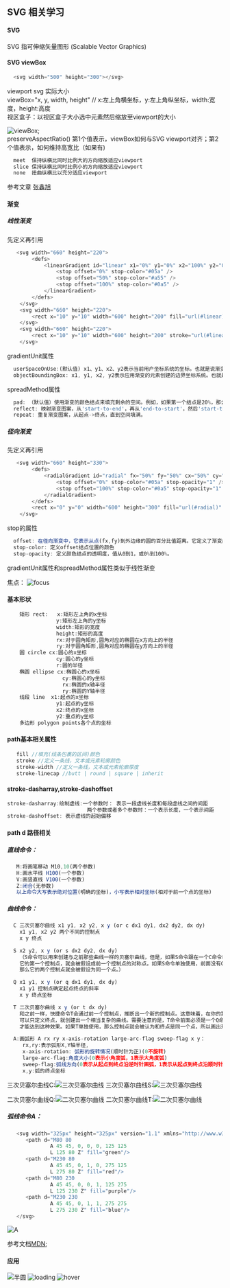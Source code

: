 ## SVG 相关学习
#### SVG
>
  SVG 指可伸缩矢量图形 (Scalable Vector Graphics)
> 
#### SVG viewBox
>
```js
  <svg width="500" height="300"></svg>
```

viewport svg 实际大小
</br>
viewBox="x, y, width, height"  // x:左上角横坐标，y:左上角纵坐标，width:宽度，height:高度
</br>
视区盒子：以视区盒子大小选中元素然后缩放至viewport的大小

![viewBox](https://github.com/liubin915249126/HTML-CSS-SVG/blob/master/SVG/image/viewbox.gif);
</br> 
preserveAspectRatio()
第1个值表示，viewBox如何与SVG viewport对齐；第2个值表示，如何维持高宽比（如果有)
```js
  meet	保持纵横比同时比例大的方向缩放适应viewport
  slice	保持纵横比同时比例小的方向缩放适应viewport
  none	扭曲纵横比以充分适应viewport 
```
参考文章 [张鑫旭](http://www.zhangxinxu.com/wordpress/2014/08/svg-viewport-viewbox-preserveaspectratio/)
>
#### 渐变

##### 线性渐变
>
先定义再引用
```js
   <svg width="660" height="220">
        <defs>
            <linearGradient id="linear" x1="0%" y1="0%" x2="100%" y2="0%">
                <stop offset="0%" stop-color="#05a" />
                <stop offset="50%" stop-color="#a55" />
                <stop offset="100%" stop-color="#0a5" />
            </linearGradient>
        </defs>
    </svg>
    <svg width="660" height="220">
        <rect x="10" y="10" width="600" height="200" fill="url(#linear)" />
    </svg>
    <svg width="660" height="220"> 
        <rect x="10" y="10" width="600" height="200" stroke="url(#linear)" stroke-width="20" fill="#fff"/>
    </svg>
```
gradientUnit属性
```js
  userSpaceOnUse:(默认值) x1、y1、x2、y2表示当前用户坐标系统的坐标。也就是说渐变中的值都是绝对值。
  objectBoundingBox: x1, y1, x2, y2表示应用渐变的元素创建的边界坐标系统。也就是说渐变随着应用的元素进行了缩放。
```
spreadMethod属性
```js
  pad: （默认值）使用渐变的颜色结点来填充剩余的空间。例如，如果第一个结点是20%，那么0%到20%这部分就是相同的颜色。
  reflect: 映射渐变图案，从'start-to-end'，再从'end-to-start'，然后'start-to-end'，直到空间都填满了。
  repeat: 重复渐变图案，从起点->终点，直到空间填满。
```
>

##### 径向渐变

>
先定义再引用
```js
   <svg width="660" height="330">
        <defs>
            <radialGradient id="radial" fx="50%" fy="50%" cx="50%" cy="50%" r="50%">
                <stop offset="0%" stop-color="#05a" stop-opacity="1" />
                <stop offset="100%" stop-color="#0a5" stop-opacity="1" /> 
            </radialGradient>
        </defs>
        <rect x="0" y="0" width="600" height="300" fill="url(#radial)" /> 
    </svg>

```
stop的属性
```js
  offset: 在径向渐变中，它表示从点(fx,fy)到外边缘的圆的百分比值距离。它定义了渐变结点的位置。值从0到1之间，或者0%到100%。
  stop-color: 定义offset结点位置的颜色
  stop-opacity: 定义颜色结点的透明度，值从0到1，或0%到100%。
```
gradientUnit属性和spreadMethod属性类似于线性渐变

焦点：
![focus](https://github.com/liubin915249126/HTML-CSS-SVG/blob/master/SVG/image/SVG_Radial_Grandient_Focus.png)



#### 基本形状


```js
    矩形 rect:   x:矩形左上角的x坐标  
                y:矩形左上角的y坐标  
                width:矩形的宽度 
                height:矩形的高度  
                rx:对于圆角矩形,圆角对应的椭圆在x方向上的半径  
                ry:对于圆角矩形,圆角对应的椭圆在y方向上的半径  
    圆 circle cx:圆心的x坐标  
                cy:圆心的y坐标  
                r:圆的半径  
    椭圆 ellipse cx:椭圆心的x坐标  
                  cy:椭圆心的y坐标  
                  rx:椭圆的x轴半径   
                  ry:椭圆的Y轴半径  
    线段 line  x1:起点的x坐标  
                y1:起点的y坐标  
                x2:终点的x坐标  
                y2:重点的y坐标  
    多边形 polygon points各个点的坐标
```
>

#### path基本相关属性


``` js
   fill //填充(线条包裹的区间)颜色 
   stroke //定义一条线，文本或元素轮廓颜色 
   stroke-width //定义一条线，文本或元素轮廓厚度
   stroke-linecap //butt | round | square | inherit
```


#### stroke-dasharray,stroke-dashoffset



```js
stroke-dasharray:绘制虚线:一个参数时： 表示一段虚线长度和每段虚线之间的间距 
                          两个参数或者多个参数时：一个表示长度，一个表示间距 
stroke-dashoffset: 表示虚线的起始偏移                     
```


#### path d 路径相关



##### 直线命令：
``` js
   M:将画笔移动 M10,10(两个参数)
   H:画水平线 H100(一个参数)
   V:画竖直线 V100(一个参数)
   Z:闭合(无参数)
   以上命令大写表示绝对位置(明确的坐标)，小写表示相对坐标(相对于前一个点的坐标)
```
##### 曲线命令：

``` js
  C 三次贝塞尔曲线 x1 y1, x2 y2, x y (or c dx1 dy1, dx2 dy2, dx dy)
    x1 y1, x2 y2 两个不同的控制点
    x y 终点

  S x2 y2, x y (or s dx2 dy2, dx dy)
    （S命令可以用来创建与之前那些曲线一样的贝塞尔曲线，但是，如果S命令跟在一个C命令或者另一个S命令的后面，
    它的第一个控制点，就会被假设成前一个控制点的对称点。如果S命令单独使用，前面没有C命令或者另一个S命令，
    那么它的两个控制点就会被假设为同一个点。）

  Q x1 y1, x y (or q dx1 dy1, dx dy)
    x1 y1 控制点确定起点终点的斜率
    x y 终点坐标

  T 二次贝塞尔曲线 x y (or t dx dy)
    和之前一样，快捷命令T会通过前一个控制点，推断出一个新的控制点。这意味着，在你的第一个控制点后面，
    可以只定义终点，就创建出一个相当复杂的曲线。需要注意的是，T命令前面必须是一个Q命令，或者是另一个T命令，
    才能达到这种效果。如果T单独使用，那么控制点就会被认为和终点是同一个点，所以画出来的将是一条直线。 

  A:画弧形 A rx ry x-axis-rotation large-arc-flag sweep-flag x y：
     rx,ry:表示弧形X,Y轴半径,
     x-axis-rotation: 弧形的旋转情况(顺时针为正)(0不旋转)
     large-arc-flag:角度大小(0表示小角度弧，1表示大角度弧)  
     sweep-flag:弧线方向(0表示从起点到终点沿逆时针画弧，1表示从起点到终点沿顺时针画弧)
     x,y:弧的终点坐标      
```

三次贝塞尔曲线C:![三次贝塞尔曲线](https://github.com/liubin915249126/HTML-CSS-SVG/blob/master/SVG/image/Cubic_Bezier_Curves.png)
三次贝塞尔曲线S:![三次贝塞尔曲线](https://github.com/liubin915249126/HTML-CSS-SVG/blob/master/SVG/image/ShortCut_Cubic_Bezier.png)

二次贝塞尔曲线Q:![二次贝塞尔曲线](https://github.com/liubin915249126/HTML-CSS-SVG/blob/master/SVG/image/Quadratic_Bezier.png)
二次贝塞尔曲线T:![二次贝塞尔曲线](https://github.com/liubin915249126/HTML-CSS-SVG/blob/master/SVG/image/Shortcut_Quadratic_Bezier.png)

##### 弧线命令A：
```js
   <svg width="325px" height="325px" version="1.1" xmlns="http://www.w3.org/2000/svg">
      <path d="M80 80
              A 45 45, 0, 0, 0, 125 125
              L 125 80 Z" fill="green"/>
      <path d="M230 80
              A 45 45, 0, 1, 0, 275 125
              L 275 80 Z" fill="red"/>
      <path d="M80 230
              A 45 45, 0, 0, 1, 125 275
              L 125 230 Z" fill="purple"/>
      <path d="M230 230
              A 45 45, 0, 1, 1, 275 275
              L 275 230 Z" fill="blue"/>
   </svg> 
```

![A](https://github.com/liubin915249126/HTML-CSS-SVG/blob/master/SVG/image/SVGArcs_Flags.png)


参考文档[MDN](https://developer.mozilla.org/zh-CN/docs/Web/SVG/Tutorial/Paths);


#### 应用
![半圆](https://github.com/liubin915249126/HTML-CSS-SVG/blob/master/SVG/image/half.gif)
![loading](https://github.com/liubin915249126/HTML-CSS-SVG/blob/master/SVG/image/loading.gif)
![hover](https://github.com/liubin915249126/HTML-CSS-SVG/blob/master/SVG/image/hover.gif)